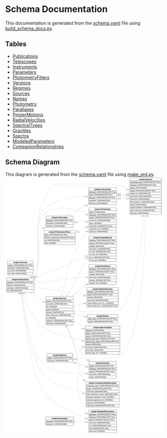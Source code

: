 # Schema Documentation
This documentation is generated from the [schema.yaml](simple/schema.yaml) file using [build_schema_docs.py](scripts/build_schema_docs.py).

## Tables
- [Publications](schema/Publications.md)
- [Telescopes](schema/Telescopes.md)
- [Instruments](schema/Instruments.md)
- [Parameters](schema/Parameters.md)
- [PhotometryFilters](schema/PhotometryFilters.md)
- [Versions](schema/Versions.md)
- [Regimes](schema/Regimes.md)
- [Sources](schema/Sources.md)
- [Names](schema/Names.md)
- [Photometry](schema/Photometry.md)
- [Parallaxes](schema/Parallaxes.md)
- [ProperMotions](schema/ProperMotions.md)
- [RadialVelocities](schema/RadialVelocities.md)
- [SpectralTypes](schema/SpectralTypes.md)
- [Gravities](schema/Gravities.md)
- [Spectra](schema/Spectra.md)
- [ModeledParameters](schema/ModeledParameters.md)
- [CompanionRelationships](schema/CompanionRelationships.md)

## Schema Diagram
This diagram is generated from the [schema.yaml](simple/schema.yaml) file using [make_erd.py](scripts/make_erd.py).
![Schema Diagram](figures/auto_schema.png)

